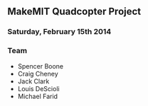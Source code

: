 ## MakeMIT Quadcopter Project
### Saturday, February 15th 2014

### **Team**
* Spencer Boone
* Craig Cheney
* Jack Clark
* Louis DeScioli
* Michael Farid
